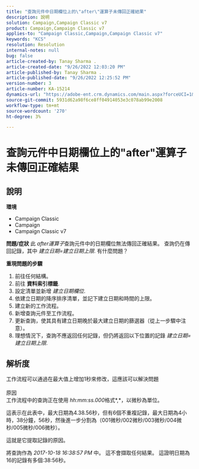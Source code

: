 ```yaml
---
title: "查詢元件中日期欄位上的\"after\"運算子未傳回正確結果"
description: 說明
solution: Campaign,Campaign Classic v7
product: Campaign,Campaign Classic v7
applies-to: "Campaign Classic,Campaign,Campaign Classic v7"
keywords: "KCS"
resolution: Resolution
internal-notes: null
bug: false
article-created-by: Tanay Sharma .
article-created-date: "9/26/2022 12:03:20 PM"
article-published-by: Tanay Sharma .
article-published-date: "9/26/2022 12:25:52 PM"
version-number: 3
article-number: KA-15214
dynamics-url: "https://adobe-ent.crm.dynamics.com/main.aspx?forceUCI=1&pagetype=entityrecord&etn=knowledgearticle&id=3cbc6231-933d-ed11-9db1-002248086735"
source-git-commit: 5931d62a98f6ce8ff04914053e3c078ab99e2008
workflow-type: tm+mt
source-wordcount: '270'
ht-degree: 3%

---
```


# 查詢元件中日期欄位上的&quot;after&quot;運算子未傳回正確結果

## 說明

<b>環境</b>
- Campaign Classic
- Campaign
- Campaign Classic v7



<b>問題/症狀</b>
此 *after運算子*&#x200B;查詢元件中的日期欄位無法傳回正確結果。 查詢仍在傳回記錄，其中 *建立日期=建立日期上限*. 有什麼問題？



<b>重現問題的步驟</b>



1. 前往任何結構。
2. 前往 <b>資料索引標籤</b>.
3. 設定清單並新增 *建立日期欄位*.
4. 依建立日期的降序排序清單，並記下建立日期和時間的上限。
5. 建立新的工作流程。
6. 新增查詢元件至工作流程。
7. 更新查詢，使其具有建立日期晚於最大建立日期的篩選器（從上一步驟中注意）。
8. 理想情況下，查詢不應返回任何記錄，但仍將返回以下位置的記錄 *建立日期=建立日期上限*.





## 解析度




工作流程可以通過在最大值上增加1秒來修改，這應該可以解決問題
<br><br>原因<br>
工作流程中的查詢正在使用 *hh:mm:ss.000*&#x200B;格式*,*，以微秒為單位。

這表示在此表中，最大日期為4.38.56秒，但有6個不重複記錄，最大日期為4小時，38分鐘，56秒，然後進一步分割為（001微秒/002微秒/003微秒/004微秒/005微秒/006微秒）。

這就是它提取記錄的原因。

將查詢作為 *2017-10-18 16:38:57 PM* 中。 這不會擷取任何結果。 這證明日期為16的記錄有多個:38:56秒。
